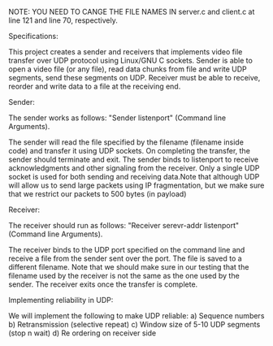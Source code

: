 NOTE: YOU NEED TO CANGE THE FILE NAMES IN server.c and client.c at line 121 and line 70, respectively.

Specifications:

This project creates a sender and receivers that implements video file transfer over UDP protocol using Linux/GNU C sockets. Sender is able to open a video file (or any file), read data chunks from file and write UDP segments, send these segments on UDP. Receiver must be able to receive, reorder and write data to a file at the receiving end.

Sender:

The sender works as follows: "Sender listenport" (Command line Arguments).

The sender will read the file specified by the filename (filename inside code) and transfer it using UDP sockets. On completing the transfer, the sender should terminate and exit. The sender binds to listenport to receive acknowledgments and other signaling from the receiver. Only a single UDP socket is used for both sending and receiving data.Note that although UDP will allow us to send large packets using IP fragmentation, but we make sure that we restrict our packets to 500 bytes (in payload)

Receiver:

The receiver should run as follows: "Receiver serevr-addr listenport" (Command line Arguments).

The receiver binds to the UDP port specified on the command line and receive a file from the sender sent over the port. The file is saved to a different filename. Note that we should make sure in our testing that the filename used by the receiver is not the same as the one used by the sender. The receiver exits once the transfer is complete.

Implementing reliability in UDP:

We will implement the following to make UDP reliable:
a) Sequence numbers
b) Retransmission (selective repeat)
c) Window size of 5-10 UDP segments (stop n wait)
d) Re ordering on receiver side 
 
 

